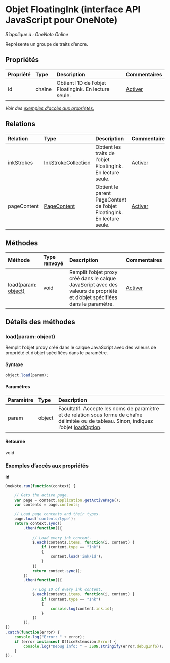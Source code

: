 # <a name="floatingink-object-(javascript-api-for-onenote)"></a>Objet FloatingInk (interface API JavaScript pour OneNote)

_S’applique à : OneNote Online_  


Représente un groupe de traits d’encre.

## <a name="properties"></a>Propriétés

| Propriété     | Type   |Description|Commentaires|
|:---------------|:--------|:----------|:-------|
|id|chaîne|Obtient l’ID de l’objet FloatingInk. En lecture seule.|[Activer](https://github.com/OfficeDev/office-js-docs/issues/new?title=OneNote-floatingInk-id)|

_Voir des [exemples d’accès aux propriétés.](#property-access-examples)_

## <a name="relationships"></a>Relations
| Relation | Type   |Description| Commentaires|
|:---------------|:--------|:----------|:-------|
|inkStrokes|[InkStrokeCollection](inkstrokecollection.md)|Obtient les traits de l’objet FloatingInk. En lecture seule.|[Activer](https://github.com/OfficeDev/office-js-docs/issues/new?title=OneNote-floatingInk-inkStrokes)|
|pageContent|[PageContent](pagecontent.md)|Obtient le parent PageContent de l’objet FloatingInk. En lecture seule.|[Activer](https://github.com/OfficeDev/office-js-docs/issues/new?title=OneNote-floatingInk-pageContent)|

## <a name="methods"></a>Méthodes

| Méthode           | Type renvoyé    |Description| Commentaires|
|:---------------|:--------|:----------|:-------|
|[load(param: object)](#loadparam-object)|void|Remplit l’objet proxy créé dans le calque JavaScript avec des valeurs de propriété et d’objet spécifiées dans le paramètre.|[Activer](https://github.com/OfficeDev/office-js-docs/issues/new?title=OneNote-floatingInk-load)|

## <a name="method-details"></a>Détails des méthodes


### <a name="load(param:-object)"></a>load(param: object)
Remplit l’objet proxy créé dans le calque JavaScript avec des valeurs de propriété et d’objet spécifiées dans le paramètre.

#### <a name="syntax"></a>Syntaxe
```js
object.load(param);
```

#### <a name="parameters"></a>Paramètres
| Paramètre    | Type   |Description|
|:---------------|:--------|:----------|
|param|object|Facultatif. Accepte les noms de paramètre et de relation sous forme de chaîne délimitée ou de tableau. Sinon, indiquez l’objet [loadOption](loadoption.md).|

#### <a name="returns"></a>Retourne
void
### <a name="property-access-examples"></a>Exemples d’accès aux propriétés

**id**
```js
OneNote.run(function(context) {

    // Gets the active page.
    var page = context.application.getActivePage();
    var contents = page.contents;
    
    // Load page contents and their types.
    page.load('contents/type');
    return context.sync()
        .then(function(){
        
            // Load every ink content.
            $.each(contents.items, function(i, content) {
                if (content.type == "Ink")
                {
                    content.load('ink/id');
                }                           
            })
            return context.sync();
        })
        .then(function(){
        
            // Log ID of every ink content.
            $.each(contents.items, function(i, content) {
                if (content.type == "Ink")
                {
                    console.log(content.ink.id);
                }                           
            })              
        });
})
.catch(function(error) {
    console.log("Error: " + error);
    if (error instanceof OfficeExtension.Error) {
        console.log("Debug info: " + JSON.stringify(error.debugInfo));
    }
}); 
```
